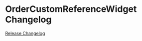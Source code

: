 # OrderCustomReferenceWidget Changelog

[Release Changelog](https://github.com/spryker-shop/order-custom-reference-widget/releases)
